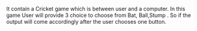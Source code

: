 It contain a Cricket game which is between user and a computer. In this game User will provide 3 choice to choose from Bat, Ball,Stump . So if the output will come accordingly after the user chooses one button.
